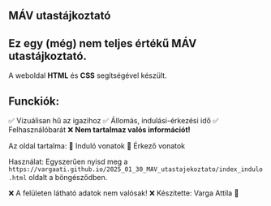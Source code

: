 ## MÁV utastájkoztató

## Ez egy (még) nem teljes értékű MÁV utastájkoztató.
A weboldal **HTML** és **CSS** segítségével készült.

## Funckiók:
✅ Vizuálisan hű az igazihoz
✅ Állomás, indulási-érkezési idő
✅ Felhasználóbarát
❌ **Nem tartalmaz valós információt!**

Az oldal tartalma:
                   🛫 Induló vonatok 
                   🛬 Érkező vonatok 

Használat:
Egyszerűen nyisd meg a `https://vargaati.github.io/2025_01_30_MAV_utastajekoztato/index_indulo.html` oldalt a böngésződben.

❌ A felületen látható adatok nem valósak! ❌
Készítette: Varga Attila 👑